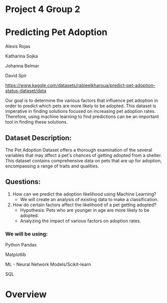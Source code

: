 # Project 4 Group 2

# Predicting Pet Adoption
Alexis Rojas

Katharina Sojka

Johanna Belmar

David Spir

https://www.kaggle.com/datasets/rabieelkharoua/predict-pet-adoption-status-dataset/data

Our goal is to determine the various factors that influence pet adoption in order to predict which 
pets are more likely to be adopted. This dataset is imperative in finding solutions focused on 
increasing pet adoption rates. Therefore, using machine learning to find predictions can be an 
important tool in finding these solutions.

## Dataset Description:
The Pet Adoption Dataset offers a thorough examination of the several variables that may affect a pet's chances of getting adopted from a shelter. This dataset contains comprehensive data on pets that are up for adoption, encompassing a range of traits and qualities.

## Questions:
1. How can we predict the adoption likelihood using Machine Learning?
    - We will create an analysis of existing data to make a classification.
2. How do certain factors affect the likelihood of a pet getting adopted?
    - Hypothesis: Pets who are younger in age are more likely to be adopted.
    - Analyzing the impact of various factors on adoption rates.

### We will be using:

Python Pandas

Matplotlib

ML - Neural Network Models/Scikit-learn

SQL

# Overview 


